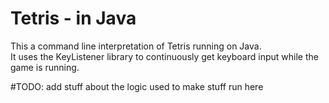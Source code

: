# Tetris - in Java
This a command line interpretation of Tetris running on Java.
<br />
It uses the KeyListener library to continuously get keyboard input while the game is running.

#TODO: add stuff about the logic used to make stuff run here

